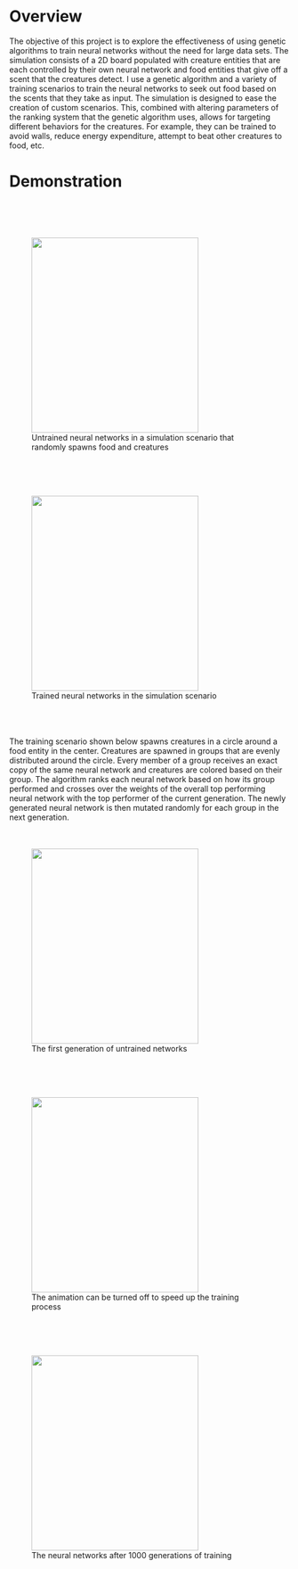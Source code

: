 <h1>Overview</h1>
The objective of this project is to explore the effectiveness of using genetic algorithms to train neural networks without the need for large data sets. The simulation consists of a 2D board populated with creature entities that are each controlled by their own neural network and food entities that give off a scent that the creatures detect. I use a genetic algorithm and a variety of training scenarios to train the neural networks to seek out food based on the scents that they take as input. The simulation is designed to ease the creation of custom scenarios. This, combined with altering parameters of the ranking system that the genetic algorithm uses, allows for targeting different behaviors for the creatures. For example, they can be trained to avoid walls, reduce energy expenditure, attempt to beat other creatures to food, etc. 

<h1>Demonstration</h1>
<br>
<br>
<br>
<figure>
  <img src="https://github.com/herstky/Replicator/raw/master/untrained_neural_network_sim.gif" height="350" width="300">
  <figcaption>Untrained neural networks in a simulation scenario that randomly spawns food and creatures</figcaption>
</figure>
<br>
<br>
<br>
<figure>
  <img src="https://github.com/herstky/Replicator/raw/master/trained_neural_network_sim.gif" height="350" width="300">
  <figcaption>Trained neural networks in the simulation scenario</figcaption>
</figure>
<br>
<br>
<br>
The training scenario shown below spawns creatures in a circle around a food entity in the center. Creatures are spawned in groups that are evenly distributed around the circle. Every member of a group receives an exact copy of the same neural network and creatures are colored based on their group. The algorithm ranks each neural network based on how its group performed and crosses over the weights of the overall top performing neural network with the top performer of the current generation. The newly generated neural network is then mutated randomly for each group in the next generation. 
<br>
<br>
<br>
<figure>
  <img src="https://github.com/herstky/Replicator/raw/master/untrained_neural_network.gif" height="350" width="300">
  <figcaption>The first generation of untrained networks</figcaption>
</figure>
<br>
<br>
<br>
<figure>
  <img src="https://github.com/herstky/Replicator/raw/master/animation_toggle.gif" height="350" width="300">
  <figcaption>The animation can be turned off to speed up the training process</figcaption>
</figure>
<br>
<br>
<br>
<figure>
  <img src="https://github.com/herstky/Replicator/raw/master/trained_neural_network.gif" height="350" width="300">
  <figcaption>The neural networks after 1000 generations of training</figcaption>
</figure>
